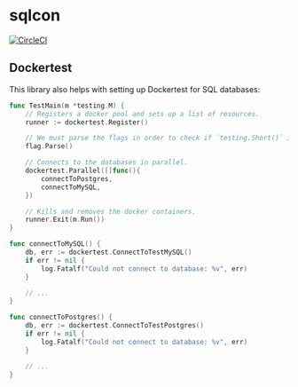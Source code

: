 # sqlcon

[![CircleCI](https://circleci.com/gh/ory/sqlcon.svg?style=shield)](https://circleci.com/gh/ory/sqlcon)

## Dockertest

This library also helps with setting up Dockertest for SQL databases:

```go
func TestMain(m *testing.M) {
    // Registers a docker pool and sets up a list of resources.
	runner := dockertest.Register()

    // We must parse the flags in order to check if `testing.Short()` is true.
	flag.Parse()

	// Connects to the databases in parallel.
    dockertest.Parallel([]func(){
        connectToPostgres,
        connectToMySQL,
    })

    // Kills and removes the docker containers.
	runner.Exit(m.Run())
}

func connectToMySQL() {
	db, err := dockertest.ConnectToTestMySQL()
	if err != nil {
		log.Fatalf("Could not connect to database: %v", err)
	}

    // ...
}

func connectToPostgres() {
	db, err := dockertest.ConnectToTestPostgres()
	if err != nil {
		log.Fatalf("Could not connect to database: %v", err)
	}

    // ...
}
```
